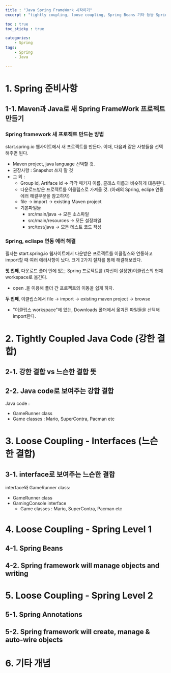 ```yaml
---
title : "Java Spring FrameWork 시작하기"
excerpt : "tightly coupling, loose coupling, Spring Beans 기타 등등 Spring FrameWork 소개"

toc : true
toc_sticky : true

categories:
    - Spring
tags:
    - Spring
    - Java

---
```


# 1. Spring 준비사항

## 1-1. Maven과 Java로 새 Spring FrameWork 프로젝트 만들기

### Spring framework 새 프로젝트 만드는 방법

start.spring.io 웹사이트에서 새 프로젝트를 만든다. 이때, 다음과 같은 사항들을 선택해주면 된다.

 - Maven project, java language 선택할 것.
 - 권장사항 : Snapshot 쓰지 말 것
 - 그 외 : 
    - Group id, Artiface id => 각각 패키지 이름, 클래스 이름과 비슷하게 대응된다.
    - 다운로드받은 프로젝트를 이클립스로 가져올 것. (아래의 Spring, eclipe 연동 에러 해결부분을 참고하자)
    - file -> import -> existing Maven project
    - 기본파일들
        - src/main/java -> 모든 소스파일
        - src/main/resources -> 모든 설정파일
        - src/test/java -> 모든 테스트 코드 작성

### Spring, eclispe 연동 에러 해결

필자는 start.spring.io 웹사이트에서 다운받은 프로젝트를 이클립스와 연동하고 import할 때 여러 에러사항이 났다.
크게 2가지 절차를 통해 해결해보았다.

**첫 번째**, 다운로드 폴더 안에 있는 Spring 프로젝트를 (자신이 설정한)이클립스의 현재 workspace로 옮긴다.
- open .을 이용해 폴더 간 프로젝트의 이동을 쉽게 하자.

**두 번째**, 이클립스에서 file -> import -> existing maven project -> browse
- "이클립스 workspace"에 있는, Downloads 폴더에서 옮겨진 파일들을 선택해 import한다. </br>



# 2. Tightly Coupled Java Code (강한 결합)

## 2-1. 강한 결합 vs 느슨한 결합 뜻

## 2-2. Java code로 보여주는 강합 결합
Java code :
 - GameRunner class
 - Game classes : Mario, SuperContra, Pacman etc



# 3. Loose Coupling - Interfaces (느슨한 결합)
## 3-1. interface로 보여주는 느슨한 결합
interface와 GameRunner class:
 - GameRunner class
 - GamingConsole interface
    - Game classes : Mario, SuperContra, Pacman etc



# 4. Loose Coupling - Spring Level 1
## 4-1. Spring Beans
## 4-2. Spring framework will manage objects and writing



# 5. Loose Coupling - Spring Level 2
## 5-1. Spring Annotations
## 5-2. Spring framework will create, manage & auto-wire objects



# 6. 기타 개념